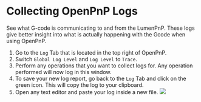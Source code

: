 # Collecting OpenPnP Logs

See what G-code is communicating to and from the LumenPnP. These logs give better insight into what is actually happening with the Gcode when using OpenPnP.

1. Go to the `Log` Tab that is located in the top right of OpenPnP.
2. Switch `Global Log Level` and `Log Level` to `Trace`.
3. Perform any operations that you want to collect logs for. Any operation performed will now log in this window.
4. To save your new log report, go back to the `Log` Tab and click on the green icon. This will copy the log to your clipboard.
5. Open any text editor and paste your log inside a new file.
    ![](img/openpnp-log-trace.webp)
